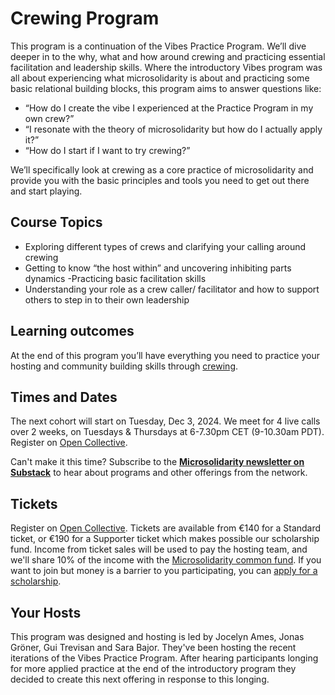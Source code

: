 # Crewing Program

This program is a continuation of the Vibes Practice Program. We’ll dive deeper in to the why, what and how around crewing and practicing essential facilitation and leadership skills. Where the introductory Vibes program was all about experiencing what microsolidarity is about and practicing some basic relational building blocks, this program aims to answer questions like:

- “How do I create the vibe I experienced at the Practice Program in my own crew?”
- “I resonate with the theory of microsolidarity but how do I actually apply it?”
- “How do I start if I want to try crewing?”

We’ll specifically look at crewing as a core practice of microsolidarity and provide you with the basic principles and tools you need to get out there and start playing.

## Course Topics

- Exploring different types of crews and clarifying your calling around crewing
- Getting to know “the host within” and uncovering inhibiting parts dynamics -Practicing basic facilitation skills
- Understanding your role as a crew caller/ facilitator and how to support others to step in to their own leadership

## Learning outcomes

At the end of this program you’ll have everything you need to practice your hosting and community building skills through [crewing](https://www.microsolidarity.cc/practice-programs/vibes-program/course-content/crewing).

## Times and Dates

The next cohort will start on Tuesday, Dec 3, 2024. We meet for 4 live calls over 2 weeks, on Tuesdays & Thursdays at 6-7.30pm CET (9-10.30am PDT). Register on [Open Collective](https://opencollective.com/microsolidarity/events/microsolidarity-crewing-practice-program-fall-2024-bb4e17ed).

Can't make it this time? Subscribe to the [**Microsolidarity newsletter on Substack**](https://microsolidarity.substack.com/) to hear about programs and other offerings from the network.

## Tickets

Register on [Open Collective](https://opencollective.com/microsolidarity/events/microsolidarity-crewing-practice-program-fall-2024-bb4e17ed). Tickets are available from €140 for a Standard ticket, or €190 for a Supporter ticket which makes possible our scholarship fund. Income from ticket sales will be used to pay the hosting team, and we'll share 10% of the income with the [Microsolidarity common fund](../../participate/contributing-money.md). If you want to join but money is a barrier to you participating, you can [apply for a scholarship](https://forms.gle/XQ2MqdAGsbiX4MNu8).

## Your Hosts

This program was designed and hosting is led by Jocelyn Ames, Jonas Gröner, Gui Trevisan and Sara Bajor. They've been hosting the recent iterations of the Vibes Practice Program. After hearing participants longing for more applied practice at the end of the introductory program they decided to create this next offering in response to this longing.

